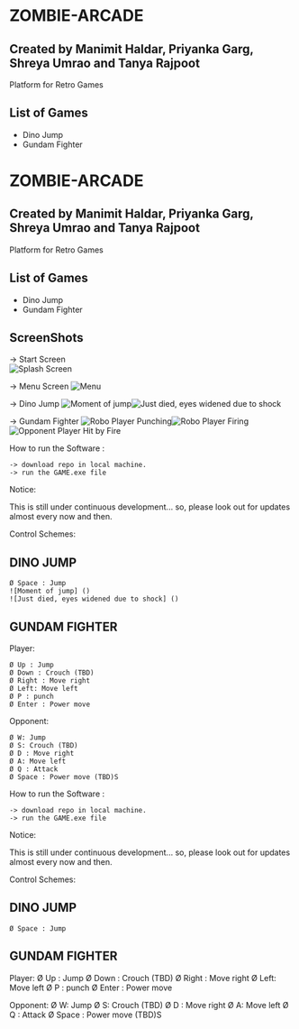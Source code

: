 # ZOMBIE-ARCADE
## Created by Manimit Haldar, Priyanka Garg, Shreya Umrao and Tanya Rajpoot
Platform for Retro Games

## List of Games
- Dino Jump
- Gundam Fighter
# ZOMBIE-ARCADE
## Created by Manimit Haldar, Priyanka Garg, Shreya Umrao and Tanya Rajpoot
Platform for Retro Games

## List of Games
- Dino Jump
- Gundam Fighter

## ScreenShots
-> Start Screen    
![Splash Screen](https://github.com/RockingManny/Zombie-Arcade/blob/main/screenshot/SplashScreen.jpeg)

-> Menu Screen
![Menu](https://github.com/RockingManny/Zombie-Arcade/blob/main/screenshot/MenuScreen.jpeg)

-> Dino Jump
![Moment of jump](https://github.com/RockingManny/Zombie-Arcade/blob/main/screenshot/DinoJumping.jpeg)![Just died, eyes widened due to shock](https://github.com/RockingManny/Zombie-Arcade/blob/main/screenshot/DinoDead.jpeg)

-> Gundam Fighter
![Robo Player Punching](https://github.com/RockingManny/Zombie-Arcade/blob/main/screenshot/RoboPunch.jpeg)![Robo Player Firing](https://github.com/RockingManny/Zombie-Arcade/blob/main/screenshot/RoboShoot.jpeg)![Opponent Player Hit by Fire](https://github.com/RockingManny/Zombie-Arcade/blob/main/screenshot/RoboShootHit.jpeg)

How to run the Software :

    -> download repo in local machine.
    -> run the GAME.exe file

Notice:

This is still under continuous development... so, please look out for updates almost every now and then.

Control Schemes:

## DINO JUMP
    Ø Space : Jump
    ![Moment of jump] ()
    ![Just died, eyes widened due to shock] ()

## GUNDAM FIGHTER 
Player:
     
    Ø Up : Jump
    Ø Down : Crouch (TBD)
    Ø Right : Move right
    Ø Left: Move left
    Ø P : punch
    Ø Enter : Power move

Opponent:

    Ø W: Jump
    Ø S: Crouch (TBD)
    Ø D : Move right
    Ø A: Move left
    Ø Q : Attack
    Ø Space : Power move (TBD)S

How to run the Software :

    -> download repo in local machine.
    -> run the GAME.exe file

Notice:

This is still under continuous development... so, please look out for updates almost every now and then.

Control Schemes:

## DINO JUMP
    Ø Space : Jump

## GUNDAM FIGHTER 
Player:
    Ø Up : Jump
    Ø Down : Crouch (TBD)
    Ø Right : Move right
    Ø Left: Move left
    Ø P : punch
    Ø Enter : Power move

Opponent:
    Ø W: Jump
    Ø S: Crouch (TBD)
    Ø D : Move right
    Ø A: Move left
    Ø Q : Attack
    Ø Space : Power move (TBD)S
